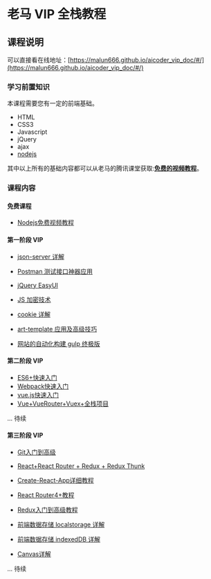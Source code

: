 # 老马 VIP 全栈教程

## 课程说明

可以直接看在线地址：[https://malun666.github.io/aicoder_vip_doc/#/](https://malun666.github.io/aicoder_vip_doc/#/)

### 学习前置知识

本课程需要您有一定的前端基础。

- HTML
- CSS3
- Javascript
- jQuery
- ajax
- [nodejs](docs/pages/nodejs.md)

其中以上所有的基础内容都可以从老马的腾讯课堂获取:**[免费的视频教程](https://qtxh.ke.qq.com/)**。

### 课程内容

#### 免费课程

- [Nodejs免费视频教程](docs/pages/nodejs.md)

#### 第一阶段 VIP

- [json-server 详解](docs/pages/jsonserver.md)

- [Postman 测试接口神器应用](docs/pages/postman.md)

- [jQuery EasyUI](docs/pages/jqeasyui.md)

- [JS 加密技术](docs/pages/encrypt.md)

- [cookie 详解](docs/pages/cookies.md)

- [art-template 应用及高级技巧](docs/pages/art_template.md)

- [网站的自动化构建 gulp 终极版](docs/pages/gulp.md)

#### 第二阶段 VIP

- [ES6+快速入门](./docs/pages/vip_2ES6.md)
- [Webpack快速入门](./docs/pages/vip_2webpack.md)
- [vue.js快速入门](./docs/pages/vip_2vue.md)
- [Vue+VueRouter+Vuex+全栈项目](./docs/pages/vip_2vue_pro.md)

... 待续

#### 第三阶段 VIP

- [Git入门到高级](./docs/pages/vip_3git.md)

- [React+React Router + Redux + Redux Thunk](./docs/pages/vip_3react.md)

- [Create-React-App详细教程](./docs/pages/vip_3create_react_app.md)

- [React Router4+教程](./docs/pages/Vip3_react_router.md)

- [Redux入门到高级教程](./docs/pages/vip_3redux.md)

- [前端数据存储 localstorage 详解](./docs/pages/vip_2indexedDB.md)
- [前端数据存储 indexedDB 详解](./docs/pages/vip_2indexedDB.md)
- [Canvas详解](./docs/pages/canvas.md)

... 待续
